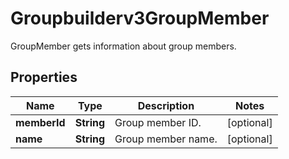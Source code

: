 

# Groupbuilderv3GroupMember

GroupMember gets information about group members.

## Properties

| Name | Type | Description | Notes |
|------------ | ------------- | ------------- | -------------|
|**memberId** | **String** | Group member ID. |  [optional] |
|**name** | **String** | Group member name. |  [optional] |



